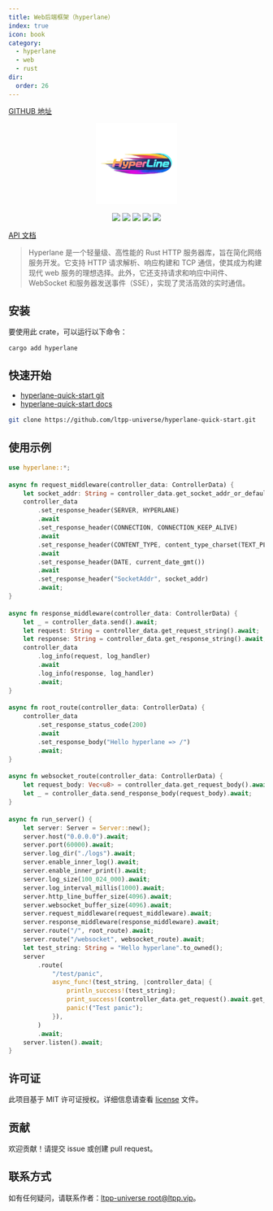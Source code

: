 ```yaml
---
title: Web后端框架（hyperlane）
index: true
icon: book
category:
  - hyperlane
  - web
  - rust
dir:
  order: 26
---
```


<Share colorful />

[GITHUB 地址](https://github.com/ltpp-universe/hyperlane)

<center>

<img src="./img/logo.png" alt="" height="160">

[![](https://img.shields.io/crates/v/hyperlane.svg)](https://crates.io/crates/hyperlane)
[![](https://img.shields.io/crates/d/hyperlane.svg)](https://img.shields.io/crates/d/hyperlane.svg)
[![](https://docs.rs/hyperlane/badge.svg)](https://docs.rs/hyperlane)
[![](https://github.com/ltpp-universe/hyperlane/workflows/Rust/badge.svg)](https://github.com/ltpp-universe/hyperlane/actions?query=workflow:Rust)
[![](https://img.shields.io/crates/l/hyperlane.svg)](./license)

</center>

[API 文档](https://docs.rs/hyperlane/latest/hyperlane/)

> Hyperlane 是一个轻量级、高性能的 Rust HTTP 服务器库，旨在简化网络服务开发。它支持 HTTP 请求解析、响应构建和 TCP 通信，使其成为构建现代 web 服务的理想选择。此外，它还支持请求和响应中间件、WebSocket 和服务器发送事件（SSE），实现了灵活高效的实时通信。

## 安装

要使用此 crate，可以运行以下命令：

```shell
cargo add hyperlane
```

## 快速开始

- [hyperlane-quick-start git](https://github.com/ltpp-universe/hyperlane-quick-start)
- [hyperlane-quick-start docs](https://docs.ltpp.vip/hyperlane/quick-start/)

```sh
git clone https://github.com/ltpp-universe/hyperlane-quick-start.git
```

## 使用示例

```rust
use hyperlane::*;

async fn request_middleware(controller_data: ControllerData) {
    let socket_addr: String = controller_data.get_socket_addr_or_default_string().await;
    controller_data
        .set_response_header(SERVER, HYPERLANE)
        .await
        .set_response_header(CONNECTION, CONNECTION_KEEP_ALIVE)
        .await
        .set_response_header(CONTENT_TYPE, content_type_charset(TEXT_PLAIN, UTF8))
        .await
        .set_response_header(DATE, current_date_gmt())
        .await
        .set_response_header("SocketAddr", socket_addr)
        .await;
}

async fn response_middleware(controller_data: ControllerData) {
    let _ = controller_data.send().await;
    let request: String = controller_data.get_request_string().await;
    let response: String = controller_data.get_response_string().await;
    controller_data
        .log_info(request, log_handler)
        .await
        .log_info(response, log_handler)
        .await;
}

async fn root_route(controller_data: ControllerData) {
    controller_data
        .set_response_status_code(200)
        .await
        .set_response_body("Hello hyperlane => /")
        .await;
}

async fn websocket_route(controller_data: ControllerData) {
    let request_body: Vec<u8> = controller_data.get_request_body().await;
    let _ = controller_data.send_response_body(request_body).await;
}

async fn run_server() {
    let server: Server = Server::new();
    server.host("0.0.0.0").await;
    server.port(60000).await;
    server.log_dir("./logs").await;
    server.enable_inner_log().await;
    server.enable_inner_print().await;
    server.log_size(100_024_000).await;
    server.log_interval_millis(1000).await;
    server.http_line_buffer_size(4096).await;
    server.websocket_buffer_size(4096).await;
    server.request_middleware(request_middleware).await;
    server.response_middleware(response_middleware).await;
    server.route("/", root_route).await;
    server.route("/websocket", websocket_route).await;
    let test_string: String = "Hello hyperlane".to_owned();
    server
        .route(
            "/test/panic",
            async_func!(test_string, |controller_data| {
                println_success!(test_string);
                print_success!(controller_data.get_request().await.get_string());
                panic!("Test panic");
            }),
        )
        .await;
    server.listen().await;
}
```

## 许可证

此项目基于 MIT 许可证授权。详细信息请查看 [license](license) 文件。

## 贡献

欢迎贡献！请提交 issue 或创建 pull request。

## 联系方式

如有任何疑问，请联系作者：[ltpp-universe <root@ltpp.vip>](mailto:root@ltpp.vip)。

<Bottom />

